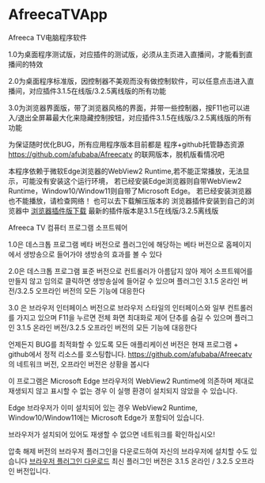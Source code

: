 # AfreecaTVApp

Afreeca TV电脑程序软件

1.0为桌面程序测试版，对应插件的测试版，必须从主页进入直播间，才能看到直播间的特效

2.0为桌面程序标准版，因控制器不美观而没有做控制软件，可以任意点击进入直播间，对应插件3.1.5在线版/3.2.5离线版的所有功能

3.0为浏览器界面版，带了浏览器风格的界面，并带一些控制器，按F11也可以进入/退出全屏幕最大化来隐藏控制按钮，对应插件3.1.5在线版/3.2.5离线版的所有功能

为保证随时优化BUG，所有应用程序版本目前都是 程序+github托管静态资源 https://github.com/afubaba/Afreecatv 的联网版本，脱机版看情况吧

本程序依赖于微软Edge浏览器的WebView2 Runtime,若不能正常播放，无法显示，可能没有安装这个运行环境，
若已经安装Edge浏览器则自带WebView2 Runtime，Window10/Window11则自带了Microsoft Edge。
若已经安装浏览器也不能播放，请检查网络！
也可以去下载解压版本的 浏览器插件安装到自己的浏览器中 <a href="https://github.com/afubaba/AfreecatvChromeExtensions" target="_blank">浏览器插件版下载</a>
最新的插件版本是3.1.5在线版/3.2.5离线版


Afreeca TV 컴퓨터 프로그램 소프트웨어


1.0은 데스크톱 프로그램 베타 버전으로 플러그인에 해당하는 베타 버전으로 홈페이지에서 생방송으로 들어가야 생방송의 효과를 볼 수 있다

2.0은 데스크톱 프로그램 표준 버전으로 컨트롤러가 아름답지 않아 제어 소프트웨어를 만들지 않고 임의로 클릭하면 생방송실에 들어갈 수 있으며 플러그인 3.1.5 온라인 버전/3.2.5 오프라인 버전의 모든 기능에 대응한다

3.0 은 브라우저 인터페이스 버전으로 브라우저 스타일의 인터페이스와 일부 컨트롤러를 가지고 있으며 F11을 누르면 전체 화면 최대화로 제어 단추를 숨길 수 있으며 플러그인 3.1.5 온라인 버전/3.2.5 오프라인 버전의 모든 기능에 대응한다

언제든지 BUG를 최적화할 수 있도록 모든 애플리케이션 버전은 현재 프로그램 + github에서 정적 리소스를 호스팅합니다. https://github.com/afubaba/Afreecatv 의 네트워크 버전, 오프라인 버전은 상황을 봅시다

이 프로그램은 Microsoft Edge 브라우저의 WebView2 Runtime에 의존하며 제대로 재생되지 않고 표시할 수 없는 경우 이 실행 환경이 설치되지 않았을 수 있습니다.

Edge 브라우저가 이미 설치되어 있는 경우 WebView2 Runtime, Window10/Window11에는 Microsoft Edge가 포함되어 있습니다.

브라우저가 설치되어 있어도 재생할 수 없으면 네트워크를 확인하십시오!

압축 해제 버전의 브라우저 플러그인을 다운로드하여 자신의 브라우저에 설치할 수도 있습니다 <a href="https://github.com/afubaba/AfreecatvChromeExtensions" target="_blank">브라우저 플러그인 다운로드</a>
최신 플러그인 버전은 3.1.5 온라인 / 3.2.5 오프라인 버전입니다.
